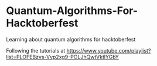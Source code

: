 # Quantum-Algorithms-For-Hacktoberfest
Learning about quantum algorithms for hacktoberfest

Following the tutorials at https://www.youtube.com/playlist?list=PLOFEBzvs-Vvp2xg9-POLJhQwtVktlYGbY
